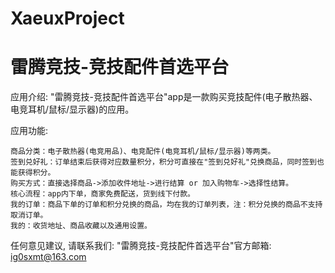 # XaeuxProject
# 雷腾竞技-竞技配件首选平台

  应用介绍: "雷腾竞技-竞技配件首选平台"app是一款购买竞技配件(电子散热器、电竞耳机/鼠标/显示器)的应用。

  应用功能: 
  
    商品分类：电子散热器(电竞用品)、电竞配件(电竞耳机/鼠标/显示器)等两类。
    签到兑好礼：订单结束后获得对应数量积分，积分可直接在"签到兑好礼"兑换商品，同时签到也能获得积分。
    购买方式：直接选择商品->添加收件地址->进行结算 or 加入购物车->选择性结算。
    核心流程：app内下单，商家免费配送，货到线下付款。
    我的订单：商品下单的订单和积分兑换的商品，均在我的订单列表，注：积分兑换的商品不支持取消订单。
    我的：收货地址、商品收藏以及通用设置。
    
  任何意见建议, 请联系我们: 
  "雷腾竞技-竞技配件首选平台"官方邮箱: ig0sxmt@163.com
